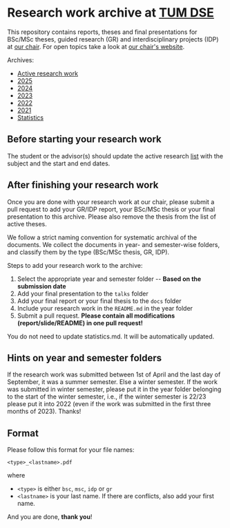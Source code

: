 # Research work archive at [TUM DSE](https://dse.in.tum.de/)

This repository contains reports, theses and final presentations for BSc/MSc
theses, guided research (GR) and interdisciplinary projects (IDP) at [our
chair](https://dse.in.tum.de/). For open topics take a look at [our chair's
website](https://dse.in.tum.de/thesis/).



Archives:
- [Active research work](./active_research.md)
- [2025](./archive/2025/README.md)
- [2024](./archive/2024/README.md)
- [2023](./archive/2023/README.md)
- [2022](./archive/2022/README.md)
- [2021](./archive/2021/README.md)
- [Statistics](./statistics.md)

## Before starting your research work

The student or the advisor(s) should update the active research [list](./active_research.md) with the subject and the start and end dates.

## After finishing your research work

Once you are done with your research work at our chair, please submit a pull
request to add your GR/IDP report, your BSc/MSc thesis or your final
presentation to this archive. Please also remove the thesis from the list of active theses.

We follow a strict naming convention for systematic archival of the documents.
We collect the documents in year- and semester-wise folders, and classify them
by the type (BSc/MSc thesis, GR, IDP).

Steps to add your research work to the archive:

1. Select the appropriate year and semester folder -- __Based on the submission date__
2. Add your final presentation to the `talks` folder
3. Add your final report or your final thesis to the `docs` folder
4. Include your research work in the `README.md` in the year folder
5. Submit a pull request. __Please contain all modifications (report/slide/README) in one pull request!__

You do not need to update statistics.md. It will be automatically updated.

## Hints on year and semester folders

If the research work was submitted between 1st of April and the last day of
September, it was a summer semester. Else a winter semester. If the work was
submitted in winter semester, please put it in the year folder belonging to the
start of the winter semester, i.e., if the winter semester is 22/23 please put
it into 2022 (even if the work was submitted in the first three months of
2023). Thanks!

## Format

Please follow this format for your file names:

```
<type>_<lastname>.pdf
```

where

* `<type>` is either `bsc`, `msc`, `idp` or `gr`
* `<lastname>` is your last name. If there are conflicts, also add your first name.

And you are done, **thank you**!
